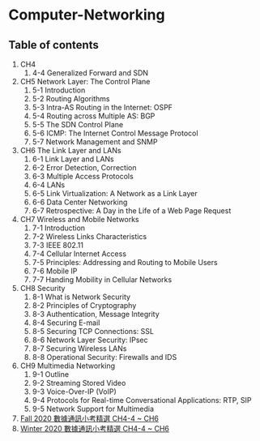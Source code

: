 # Computer-Networking

## Table of contents

1. CH4
   1. 4-4 Generalized Forward and SDN
2. CH5 Network Layer: The Control Plane
   1. 5-1 Introduction
   2. 5-2 Routing Algorithms
   3. 5-3 Intra-AS Routing in the Internet: OSPF
   4. 5-4 Routing across Multiple AS: BGP
   5. 5-5 The SDN Control Plane
   6. 5-6 ICMP: The Internet Control Message Protocol
   7. 5-7 Network Management and SNMP
3. CH6 The Link Layer and LANs
   1. 6-1 Link Layer and LANs
   2. 6-2 Error Detection, Correction
   3. 6-3 Multiple Access Protocols
   4. 6-4 LANs
   5. 6-5 Link Virtualization: A Network as a Link Layer
   6. 6-6 Data Center Networking
   7. 6-7 Retrospective: A Day in the Life of a Web Page Request
4. CH7 Wireless and Mobile Networks
   1. 7-1 Introduction
   2. 7-2 Wireless Links Characteristics
   3. 7-3 IEEE 802.11
   4. 7-4 Cellular Internet Access
   5. 7-5 Principles: Addressing and Routing to Mobile Users
   6. 7-6 Mobile IP
   7. 7-7 Handing Mobility in Cellular Networks
5. CH8 Security
   1. 8-1 What is Network Security
   2. 8-2 Principles of Cryptography
   3. 8-3 Authentication, Message Integrity
   4. 8-4 Securing E-mail
   5. 8-5 Securing TCP Connections: SSL
   6. 8-6 Network Layer Security: IPsec
   7. 8-7 Securing Wireless LANs
   8. 8-8 Operational Security: Firewalls and IDS
6. CH9 Multimedia Networking
   1. 9-1 Outline
   2. 9-2 Streaming Stored Video
   3. 9-3 Voice-Over-IP (VoIP)
   4. 9-4 Protocols for Real-time Conversational Applications: RTP, SIP
   5. 9-5 Network Support for Multimedia
7. [Fall 2020 數據通訊小考精選 CH4-4 ~ CH6](https://hackmd.io/ifeBQE0vQ4mmgAFZ_WI-oA)
8. [Winter 2020 數據通訊小考精選 CH4-4 ~ CH6](https://hackmd.io/s1xj_pBeThWwU-KdfoorBg)

